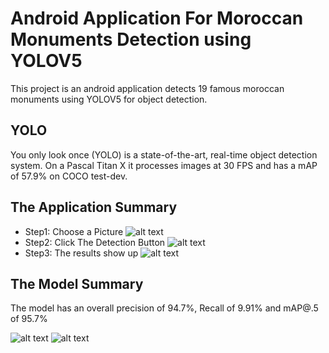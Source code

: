# Android Application For Moroccan Monuments Detection using YOLOV5

This project is an android application detects 19 famous moroccan monuments using YOLOV5 for object detection.

## YOLO

You only look once (YOLO) is a state-of-the-art, real-time object detection system. On a Pascal Titan X it processes images at 30 FPS and has a mAP of 57.9% on COCO test-dev.



## The Application Summary

* Step1: Choose a Picture
![alt text](readme/1.jpeg)
* Step2: Click The Detection Button
![alt text](readme/2.jpeg)
* Step3: The results show up
![alt text](readme/3.jpeg)

## The Model Summary

The model has an overall precision of 94.7%, Recall of 9.91% and mAP@.5 of 95.7%

![alt text](readme/r1.PNG)
![alt text](readme/r2.PNG)

